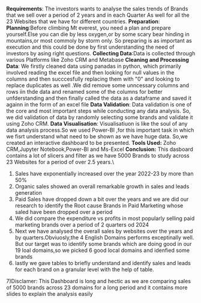**Requirements**: The investors wants to analyse the sales trends of Brands that we sell over a period of 2 years and in each Quarter As well for all the 23 Websites that we have for different countries.
**Preparation**:
**Planning**:Before climbing Mt everest, you need a plan and prepare yourself.Else you can die by less oxygen,or by some scary bear hinding in  mountains,or most commoly by storm only.
So preparing is as important as execution and this could be done by first understanding the need of investors by asing right questions.
**Collecting Data**:Data is collected through various Platforms like Zoho  CRM and Metabase
**Cleaning and Processing Data**: We firstly cleaned data  using panadas in python, which primarily involved reading the excel file and then looking for null values in the columns and then succcesfully replacing them with "0" and looking to replace duplicates as well .We did remove some unncessary columns and rows iin thde data and renamed some of the columns for better unfderstanding and then finally called the data as a dataframe and saved it againn in the form of an excel file
**Data Validation**: Data validation is one of the core and most important steps while conducting any data analysis. So, we did validation of data by randomly selecting some brands and validate it using Zoho CRM.
**Data Visualisation**: Visualisatiuon is like the soul of any data analysis process.So we used Power-BI ,for this important task in which we fisrt understand what need to be shown as we have huge data. 
So,we created an interactive dashboard to be presented.
**Tools Used:** Zoho CRM,Jupyter Notebook,Power-BI and Ms-Excel
**Conclusion:** This dasboard contains a lot of slicers and filter as we have 5000 Brands to study across 23 Websites for a period of  over 2.5 years.\
1) Sales have exponentially increased over the year 2022-23 by more than 50%
2) Organic sales showed an overall remarkable growth in sales and leads generation
3) Paid Sales have dropped down a bit over the years and we are did our research to identify the Root cause Brands in Paid Marketing whose saled have been dropped over a period
4) We did compare the expenditure vs profits in most popularly selling paid marketing brands over a period of 2 quarters od 2024
5) Next we have analysed the overall sales by websites over the years and by quarters.Obviuosly,the 4 English Domains performs exceptinally well. But our target was to identify some brands which are doing good in our 19 loal domains,so we picked 6 good local domains and idenfied some brands
6) lastly we gave tables to briefly understand and identify  sales and leads for each brand on a granular level with the help of table.

7)Disclamer: This Dashboard is long and hectic as we are comparing sales of 5000 brands across 23 domains for a long period and it contains more slides  to explain the analysis easily
